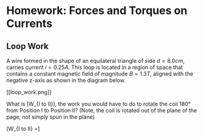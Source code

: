 # Homework: Forces and Torques on Currents

## Loop Work

A wire formed in the shape of an equilateral triangle of side $d = 8.0 cm$, 
carries current $i = 0.25 A$. This loop is located in a region of space that 
contains a constant magnetic field of magnitude $B = 1.3 T$, aligned with the 
negative z-axis as shown in the diagram below. 

[[loop_work.png]]

What is \[W_{I to II}\], the work you would have to do to rotate the coil 180° from 
Position I to Position II? (Note, the coil is rotated out of the plane of 
the page, not simply spun in the plane) 

\[W_{I to II} =\]